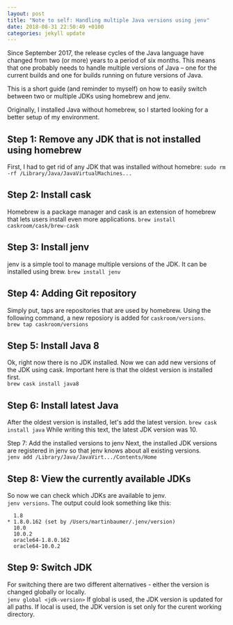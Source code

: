 ```yaml
---
layout: post
title: "Note to self: Handling multiple Java versions using jenv"
date: 2018-08-31 22:50:49 +0100
categories: jekyll update
---
```


Since September 2017, the release cycles of the Java language have changed from two (or more) years to a period of six months.
This means that one probably needs to handle multiple versions of Java – one for the current builds and one for builds running on future versions of Java.<br/>

This is a short guide (and reminder to myself) on how to easily switch between two or multiple JDKs using homebrew and jenv.

Originally, I installed Java without homebrew, so I started looking for a better setup of my environment.

## Step 1: Remove any JDK that is not installed using homebrew
First, I had to get rid of any JDK that was installed without homebre:
`sudo rm -rf /Library/Java/JavaVirtualMachines...`

## Step 2: Install cask
Homebrew is a package manager and cask is an extension of homebrew that lets users install even more applications.
`brew install caskroom/cask/brew-cask`

## Step 3: Install jenv
jenv is a simple tool to manage multiple versions of the JDK. It can be installed using brew.
`brew install jenv`

## Step 4: Adding Git repository
Simply put, taps are repositories that are used by homebrew. Using the following command, a new reposiory is added for `caskroom/versions`.<br/>
`brew tap caskroom/versions` 

## Step 5: Install Java 8
Ok, right now there is no JDK installed. Now we can add new versions of the JDK using cask. Important here is that the oldest version is installed first.<br/>
`brew cask install java8`

## Step 6: Install latest Java
After the oldest version is installed, let's add the latest version.
`brew cask install java`
While writing this text, the latest JDK version was 10.

Step 7: Add the installed versions to jenv
Next, the installed JDK versions are registered in jenv so that jenv knows about all existing versions.<br/>
`jenv add /Library/Java/JavaVirt.../Contents/Home`

## Step 8: View the currently available JDKs
So now we can check which JDKs are available to jenv.<br/>
`jenv versions`. The output could look something like this:<br/>
```
  1.8
* 1.8.0.162 (set by /Users/martinbaumer/.jenv/version)
  10.0
  10.0.2
  oracle64-1.8.0.162
  oracle64-10.0.2
```
## Step 9: Switch JDK
For switching there are two different alternatives - either the version is changed globally or locally.<br/>
`jenv global <jdk-version>`
If global is used, the JDK version is updated for all paths. If local is used, the JDK version is set only for the curent working directory.
